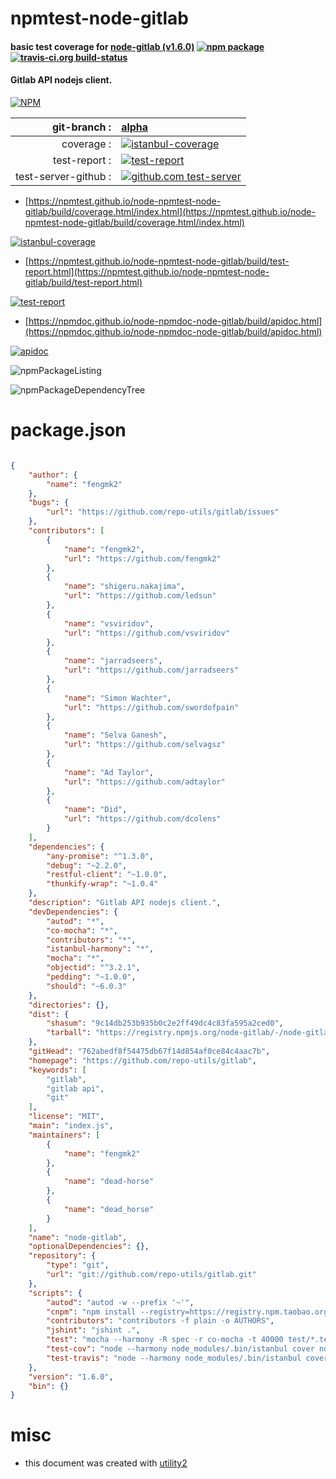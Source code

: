 # npmtest-node-gitlab

#### basic test coverage for  [node-gitlab (v1.6.0)](https://github.com/repo-utils/gitlab)  [![npm package](https://img.shields.io/npm/v/npmtest-node-gitlab.svg?style=flat-square)](https://www.npmjs.org/package/npmtest-node-gitlab) [![travis-ci.org build-status](https://api.travis-ci.org/npmtest/node-npmtest-node-gitlab.svg)](https://travis-ci.org/npmtest/node-npmtest-node-gitlab)

#### Gitlab API nodejs client.

[![NPM](https://nodei.co/npm/node-gitlab.png?downloads=true&downloadRank=true&stars=true)](https://www.npmjs.com/package/node-gitlab)

| git-branch : | [alpha](https://github.com/npmtest/node-npmtest-node-gitlab/tree/alpha)|
|--:|:--|
| coverage : | [![istanbul-coverage](https://npmtest.github.io/node-npmtest-node-gitlab/build/coverage.badge.svg)](https://npmtest.github.io/node-npmtest-node-gitlab/build/coverage.html/index.html)|
| test-report : | [![test-report](https://npmtest.github.io/node-npmtest-node-gitlab/build/test-report.badge.svg)](https://npmtest.github.io/node-npmtest-node-gitlab/build/test-report.html)|
| test-server-github : | [![github.com test-server](https://npmtest.github.io/node-npmtest-node-gitlab/GitHub-Mark-32px.png)](https://npmtest.github.io/node-npmtest-node-gitlab/build/app/index.html) | | build-artifacts : | [![build-artifacts](https://npmtest.github.io/node-npmtest-node-gitlab/glyphicons_144_folder_open.png)](https://github.com/npmtest/node-npmtest-node-gitlab/tree/gh-pages/build)|

- [https://npmtest.github.io/node-npmtest-node-gitlab/build/coverage.html/index.html](https://npmtest.github.io/node-npmtest-node-gitlab/build/coverage.html/index.html)

[![istanbul-coverage](https://npmtest.github.io/node-npmtest-node-gitlab/build/screenCapture.buildCi.browser.%252Ftmp%252Fbuild%252Fcoverage.lib.html.png)](https://npmtest.github.io/node-npmtest-node-gitlab/build/coverage.html/index.html)

- [https://npmtest.github.io/node-npmtest-node-gitlab/build/test-report.html](https://npmtest.github.io/node-npmtest-node-gitlab/build/test-report.html)

[![test-report](https://npmtest.github.io/node-npmtest-node-gitlab/build/screenCapture.buildCi.browser.%252Ftmp%252Fbuild%252Ftest-report.html.png)](https://npmtest.github.io/node-npmtest-node-gitlab/build/test-report.html)

- [https://npmdoc.github.io/node-npmdoc-node-gitlab/build/apidoc.html](https://npmdoc.github.io/node-npmdoc-node-gitlab/build/apidoc.html)

[![apidoc](https://npmdoc.github.io/node-npmdoc-node-gitlab/build/screenCapture.buildCi.browser.%252Ftmp%252Fbuild%252Fapidoc.html.png)](https://npmdoc.github.io/node-npmdoc-node-gitlab/build/apidoc.html)

![npmPackageListing](https://npmtest.github.io/node-npmtest-node-gitlab/build/screenCapture.npmPackageListing.svg)

![npmPackageDependencyTree](https://npmtest.github.io/node-npmtest-node-gitlab/build/screenCapture.npmPackageDependencyTree.svg)



# package.json

```json

{
    "author": {
        "name": "fengmk2"
    },
    "bugs": {
        "url": "https://github.com/repo-utils/gitlab/issues"
    },
    "contributors": [
        {
            "name": "fengmk2",
            "url": "https://github.com/fengmk2"
        },
        {
            "name": "shigeru.nakajima",
            "url": "https://github.com/ledsun"
        },
        {
            "name": "vsviridov",
            "url": "https://github.com/vsviridov"
        },
        {
            "name": "jarradseers",
            "url": "https://github.com/jarradseers"
        },
        {
            "name": "Simon Wachter",
            "url": "https://github.com/swordofpain"
        },
        {
            "name": "Selva Ganesh",
            "url": "https://github.com/selvagsz"
        },
        {
            "name": "Ad Taylor",
            "url": "https://github.com/adtaylor"
        },
        {
            "name": "Did",
            "url": "https://github.com/dcolens"
        }
    ],
    "dependencies": {
        "any-promise": "^1.3.0",
        "debug": "~2.2.0",
        "restful-client": "~1.0.0",
        "thunkify-wrap": "~1.0.4"
    },
    "description": "Gitlab API nodejs client.",
    "devDependencies": {
        "autod": "*",
        "co-mocha": "*",
        "contributors": "*",
        "istanbul-harmony": "*",
        "mocha": "*",
        "objectid": "^3.2.1",
        "pedding": "~1.0.0",
        "should": "~6.0.3"
    },
    "directories": {},
    "dist": {
        "shasum": "9c14db253b935b0c2e2ff49dc4c83fa595a2ced0",
        "tarball": "https://registry.npmjs.org/node-gitlab/-/node-gitlab-1.6.0.tgz"
    },
    "gitHead": "762abedf8f54475db67f14d854af0ce84c4aac7b",
    "homepage": "https://github.com/repo-utils/gitlab",
    "keywords": [
        "gitlab",
        "gitlab api",
        "git"
    ],
    "license": "MIT",
    "main": "index.js",
    "maintainers": [
        {
            "name": "fengmk2"
        },
        {
            "name": "dead-horse"
        },
        {
            "name": "dead_horse"
        }
    ],
    "name": "node-gitlab",
    "optionalDependencies": {},
    "repository": {
        "type": "git",
        "url": "git://github.com/repo-utils/gitlab.git"
    },
    "scripts": {
        "autod": "autod -w --prefix '~'",
        "cnpm": "npm install --registry=https://registry.npm.taobao.org",
        "contributors": "contributors -f plain -o AUTHORS",
        "jshint": "jshint .",
        "test": "mocha --harmony -R spec -r co-mocha -t 40000 test/*.test.js",
        "test-cov": "node --harmony node_modules/.bin/istanbul cover node_modules/.bin/_mocha -- -r co-mocha -t 40000 test/*.test.js",
        "test-travis": "node --harmony node_modules/.bin/istanbul cover node_modules/.bin/_mocha --report lcovonly -- -r co-mocha -t 40000 test/*.test.js"
    },
    "version": "1.6.0",
    "bin": {}
}
```



# misc
- this document was created with [utility2](https://github.com/kaizhu256/node-utility2)

